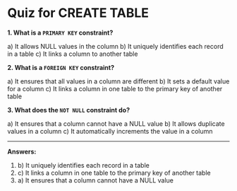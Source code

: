 # Quiz for CREATE TABLE

**1. What is a `PRIMARY KEY` constraint?**

a) It allows NULL values in the column
b) It uniquely identifies each record in a table
c) It links a column to another table

**2. What is a `FOREIGN KEY` constraint?**

a) It ensures that all values in a column are different
b) It sets a default value for a column
c) It links a column in one table to the primary key of another table

**3. What does the `NOT NULL` constraint do?**

a) It ensures that a column cannot have a NULL value
b) It allows duplicate values in a column
c) It automatically increments the value in a column

---

**Answers:**

1.  b) It uniquely identifies each record in a table
2.  c) It links a column in one table to the primary key of another table
3.  a) It ensures that a column cannot have a NULL value
